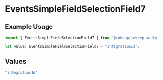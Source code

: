 # EventsSimpleFieldSelectionField7

## Example Usage

```typescript
import { EventsSimpleFieldSelectionField7 } from "@inkeep/inkeep-analytics/models/components";

let value: EventsSimpleFieldSelectionField7 = "integrationId";
```

## Values

```typescript
"integrationId"
```
